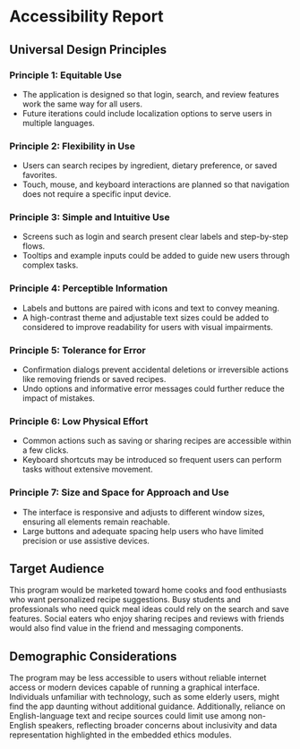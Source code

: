 # Accessibility Report

## Universal Design Principles

### Principle 1: Equitable Use
- The application is designed so that login, search, and review features work the same way for all users.
- Future iterations could include localization options to serve users in multiple languages.

### Principle 2: Flexibility in Use
- Users can search recipes by ingredient, dietary preference, or saved favorites.
- Touch, mouse, and keyboard interactions are planned so that navigation does not require a specific input device.

### Principle 3: Simple and Intuitive Use
- Screens such as login and search present clear labels and step-by-step flows.
- Tooltips and example inputs could be added to guide new users through complex tasks.

### Principle 4: Perceptible Information
- Labels and buttons are paired with icons and text to convey meaning.
- A high-contrast theme and adjustable text sizes could be added to considered to improve readability for users with visual impairments.

### Principle 5: Tolerance for Error
- Confirmation dialogs prevent accidental deletions or irreversible actions like removing friends or saved recipes.
- Undo options and informative error messages could further reduce the impact of mistakes.

### Principle 6: Low Physical Effort
- Common actions such as saving or sharing recipes are accessible within a few clicks.
- Keyboard shortcuts may be introduced so frequent users can perform tasks without extensive movement.

### Principle 7: Size and Space for Approach and Use
- The interface is responsive and adjusts to different window sizes, ensuring all elements remain reachable.
- Large buttons and adequate spacing help users who have limited precision or use assistive devices.

## Target Audience
This program would be marketed toward home cooks and food enthusiasts who want personalized recipe suggestions. Busy students and professionals who need quick meal ideas could rely on the search and save features. Social eaters who enjoy sharing recipes and reviews with friends would also find value in the friend and messaging components.

## Demographic Considerations
The program may be less accessible to users without reliable internet access or modern devices capable of running a graphical interface. Individuals unfamiliar with technology, such as some elderly users, might find the app daunting without additional guidance. Additionally, reliance on English-language text and recipe sources could limit use among non-English speakers, reflecting broader concerns about inclusivity and data representation highlighted in the embedded ethics modules.

